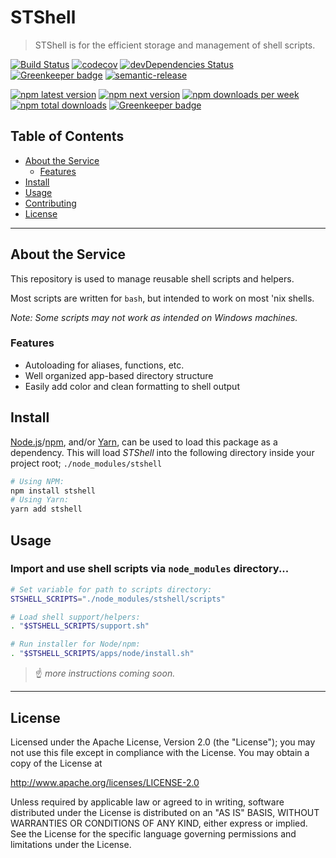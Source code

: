 # STShell

> STShell is for the efficient storage and management of shell scripts.

[![Build Status](https://travis-ci.org/seantrane/stshell.svg?branch=master)](https://travis-ci.org/seantrane/stshell) [![codecov](https://codecov.io/gh/seantrane/stshell/branch/master/graph/badge.svg)](https://codecov.io/gh/seantrane/stshell) [![devDependencies Status](https://david-dm.org/seantrane/stshell/dev-status.svg)](https://david-dm.org/seantrane/stshell?type=dev) [![Greenkeeper badge](https://badges.greenkeeper.io/seantrane/stshell.svg)](https://greenkeeper.io/) [![semantic-release](https://img.shields.io/badge/%20%20%F0%9F%93%A6%F0%9F%9A%80-semantic--release-e10079.svg)](https://github.com/semantic-release/semantic-release)

[![npm latest version](https://img.shields.io/npm/v/stshell/latest.svg)](https://www.npmjs.com/package/stshell) [![npm next version](https://img.shields.io/npm/v/stshell/next.svg)](https://www.npmjs.com/package/stshell) [![npm downloads per week](https://img.shields.io/npm/dw/stshell.svg)](https://www.npmjs.com/package/stshell) [![npm total downloads](https://img.shields.io/npm/dt/stshell.svg)](https://www.npmjs.com/package/stshell) [![Greenkeeper badge](https://badges.greenkeeper.io/seantrane/stshell.svg)](https://greenkeeper.io/)

## Table of Contents

- [About the Service](#about)
  - [Features](#features)
- [Install](#install)
- [Usage](#usage)
- [Contributing](CONTRIBUTING.md)
- [License](#license)

---

## About the Service <a id="about"></a>

This repository is used to manage reusable shell scripts and helpers.

Most scripts are written for `bash`, but intended to work on most 'nix shells.

*Note: Some scripts may not work as intended on Windows machines.*

### Features <a id="features"></a>

- Autoloading for aliases, functions, etc.
- Well organized app-based directory structure
- Easily add color and clean formatting to shell output

## Install <a id="install"></a>

[Node.js](https://nodejs.org/)/[npm](https://www.npmjs.com/), and/or [Yarn](https://yarnpkg.com/),
can be used to load this package as a dependency. This will load _STShell_ into
the following directory inside your project root; `./node_modules/stshell`

```bash
# Using NPM:
npm install stshell
# Using Yarn:
yarn add stshell
```

## Usage <a id="usage"></a>

### Import and use shell scripts via `node_modules` directory...

```bash
# Set variable for path to scripts directory:
STSHELL_SCRIPTS="./node_modules/stshell/scripts"

# Load shell support/helpers:
. "$STSHELL_SCRIPTS/support.sh"

# Run installer for Node/npm:
. "$STSHELL_SCRIPTS/apps/node/install.sh"
```

> :point_up: _more instructions coming soon._

---

## License <a id="license"></a>

Licensed under the Apache License, Version 2.0 (the "License");
you may not use this file except in compliance with the License.
You may obtain a copy of the License at

<http://www.apache.org/licenses/LICENSE-2.0>

Unless required by applicable law or agreed to in writing, software
distributed under the License is distributed on an "AS IS" BASIS,
WITHOUT WARRANTIES OR CONDITIONS OF ANY KIND, either express or implied.
See the License for the specific language governing permissions and
limitations under the License.
